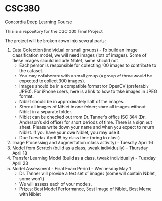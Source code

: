 # CSC380
Concordia Deep Learning Course

This is a repository for the CSC 380 Final Project

The project will be broken down into several parts:
1. Data Collection (individual or small groups) - To build an image classification model, we will need images (lots of images). Some of these images should include Niblet, some should not.
    * Each person is responsible for collecting 100 images to contribute to the dataset.
    * You may collaborate with a small group (a group of three would be expected to collect 300 images).
    * Images should be in a compatible format for OpenCV (preferably JPEG). For iPhone users, here is a link to how to take images in JPEG format.
    *  Niblet should be in approximately half of the images.
    *  Store all images of Niblet in one folder; store all images without Niblet in a separate folder.
    *  Niblet can be checked out from Dr. Tanner’s office ISC 364 (Dr. Anderson’s old office) for short periods of time. There is a sign out sheet. Please write down your name and when you expect to return Niblet. If you have your own Niblet, you may use it.
    *  Due Tuesday April 16 by class time (bring to class).
2. Image Processing and Augmentation (class activity) - Tuesday April 16
3. Model from Scratch (build as a class, tweak individually) - Thursday April 18
4. Transfer Learning Model (build as a class, tweak individually) - Tuesday April 23
5. Model Assessment - Final Exam Period - Wednesday May 1
    * Dr. Tanner will provide a test set of images (some will contain Niblet, some won’t)
    * We will assess each of your models.
    * Prizes: Best Model Performance, Best Image of Niblet, Best Meme with Niblet
